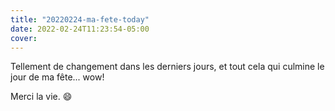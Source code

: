 ```yaml
---
title: "20220224-ma-fete-today"
date: 2022-02-24T11:23:54-05:00
cover:
---
```


Tellement de changement dans les derniers jours, et tout cela qui culmine le jour de ma fête... wow!

Merci la vie. :smile:
